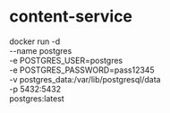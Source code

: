 # content-service

docker run -d \
  --name postgres \
  -e POSTGRES_USER=postgres \
  -e POSTGRES_PASSWORD=pass12345 \
  -v postgres_data:/var/lib/postgresql/data \
  -p 5432:5432 \
  postgres:latest
